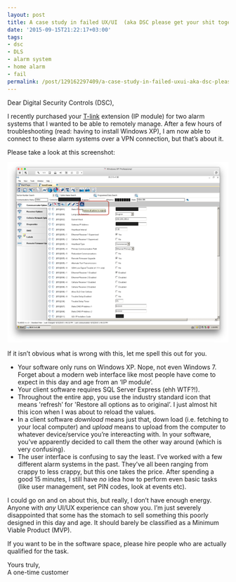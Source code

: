 ```yaml
---
layout: post
title: A case study in failed UX/UI  (aka DSC please get your shit together)
date: '2015-09-15T21:22:17+03:00'
tags:
- dsc
- DLS
- alarm system
- home alarm
- fail
permalink: /post/129162297409/a-case-study-in-failed-uxui-aka-dsc-please-get
---
```

Dear Digital Security Controls (DSC),

I recently purchased your [T-link](http://www.dsc.com/index.php?n=products&o=view&id=143) extension (IP module) for two alarm systems that I wanted to be able to remotely manage. After a few hours of troubleshooting (read: having to install Windows XP), I am now able to connect to these alarm systems over a VPN connection, but that’s about it.

Please take a look at this screenshot:

![DSC DLS alarm software](/tumblr_files/tumblr_inline_nuqfgtj0GQ1skxjxc_540.png)

If it isn’t obvious what is wrong with this, let me spell this out for you.

*   Your software only runs on Windows XP. Nope, not even Windows 7. Forget about a modern web interface like most people have come to expect in this day and age from an ‘IP module’.
*   Your client software requires SQL Server Express (ehh WTF?!).
*   Throughout the entire app, you use the industry standard icon that means 'refresh’ for 'Restore all options as to original’. I just almost hit this icon when I was about to reload the values.
*   In a client software _download_ means just that, down load (i.e. fetching to your local computer) and _upload_ means to upload from the computer to whatever device/service you’re intereacting with. In your software, you’ve apparently decided to call them the other way around (which is very confusing).
*   The user interface is confusing to say the least. I’ve worked with a few different alarm systems in the past. They’ve all been ranging from crappy to less crappy, but this one takes the price. After spending a good 15 minutes, I still have _no_ idea how to perform even basic tasks (like user management, set PIN codes, look at events etc).

I could go on and on about this, but really, I don’t have enough energy. Anyone with _any_ UI/UX experience can show you. I’m just severely disappointed that some has the stomach to sell something this poorly designed in this day and age. It should barely be classified as a Minimum Viable Product (MVP).

If you want to be in the software space, please hire people who are actually qualified for the task.

Yours truly,  
A one-time customer